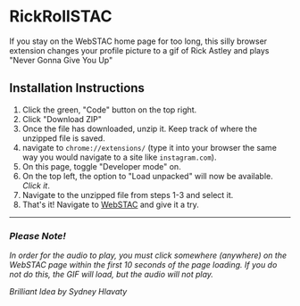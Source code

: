 ﻿# RickRollSTAC

If you stay on the WebSTAC home page for too long, this silly browser extension changes your profile picture to a gif of Rick Astley and plays "Never Gonna Give You Up"







## Installation Instructions
1. Click the green, "Code" button on the top right.
2. Click "Download ZIP"
3. Once the file has downloaded, unzip it. Keep track of where the unzipped file is saved.
4. navigate to `chrome://extensions/` (type it into your browser the same way you would navigate to a site like `instagram.com`).
5. On this page, toggle "Developer mode" on.
6. On the top left, the option to "Load unpacked" will now be available. *Click it*.
7. Navigate to the unzipped file from steps 1-3 and select it.
8. That's it! Navigate to [WebSTAC](https://acadinfo.wustl.edu/) and give it a try.

---

### *Please Note!*
*In order for the audio to play, you must click somewhere (anywhere) on the WebSTAC page within the first 10 seconds of the page loading. If you do not do this, the GIF will load, but the audio will not play.*


*Brilliant Idea by Sydney Hlavaty*
